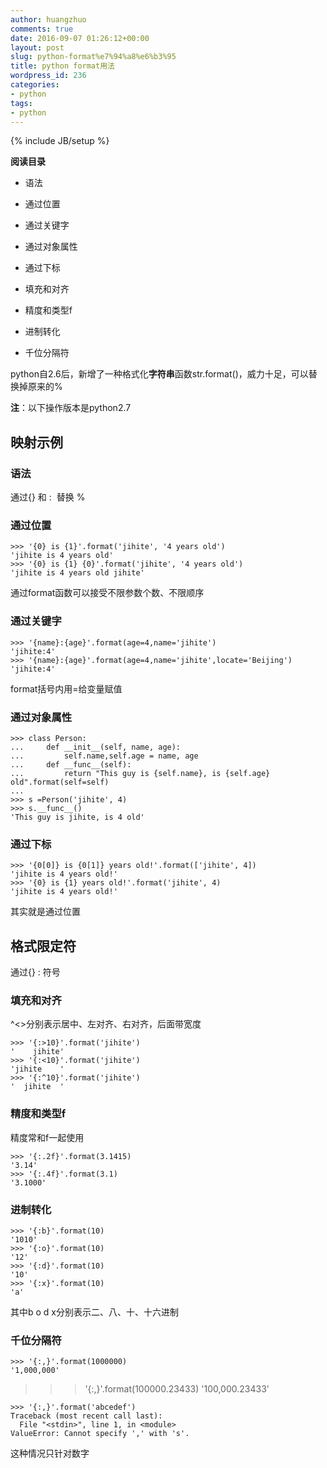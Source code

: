 ```yaml
---
author: huangzhuo
comments: true
date: 2016-09-07 01:26:12+00:00
layout: post
slug: python-format%e7%94%a8%e6%b3%95
title: python format用法
wordpress_id: 236
categories:
- python
tags:
- python
---
```

{% include JB/setup %}









**阅读目录**






 	
  * 语法

 	
  * 通过位置

 	
  * 通过关键字

 	
  * 通过对象属性

 	
  * 通过下标

 	
  * 填充和对齐

 	
  * 精度和类型f

 	
  * 进制转化

 	
  * 千位分隔符





python自2.6后，新增了一种格式化**字符串**函数str.format()，威力十足，可以替换掉原来的%

**注**：以下操作版本是python2.7


## 映射示例







### 语法


通过{} 和 :  替换 %





### 通过位置






```
>>> '{0} is {1}'.format('jihite', '4 years old')
'jihite is 4 years old'
>>> '{0} is {1} {0}'.format('jihite', '4 years old')
'jihite is 4 years old jihite'
```




通过format函数可以接受不限参数个数、不限顺序





### 通过关键字






```
>>> '{name}:{age}'.format(age=4,name='jihite')
'jihite:4'
>>> '{name}:{age}'.format(age=4,name='jihite',locate='Beijing')
'jihite:4'
```




format括号内用=给变量赋值





### 通过对象属性









```
>>> class Person:
...     def __init__(self, name, age):
...         self.name,self.age = name, age
...     def __func__(self):
...         return "This guy is {self.name}, is {self.age} old".format(self=self)
... 
>>> s =Person('jihite', 4)
>>> s.__func__()
'This guy is jihite, is 4 old'
```









### 通过下标






```
>>> '{0[0]} is {0[1]} years old!'.format(['jihite', 4])
'jihite is 4 years old!'
>>> '{0} is {1} years old!'.format('jihite', 4)
'jihite is 4 years old!'
```




其实就是通过位置


## 格式限定符


通过{} : 符号





### 填充和对齐


^<>分别表示居中、左对齐、右对齐，后面带宽度







```
>>> '{:>10}'.format('jihite')
'    jihite'
>>> '{:<10}'.format('jihite')
'jihite    '
>>> '{:^10}'.format('jihite')
'  jihite  '
```









### 精度和类型f


精度常和f一起使用




```
>>> '{:.2f}'.format(3.1415)
'3.14'
>>> '{:.4f}'.format(3.1)
'3.1000'
```









### 进制转化









```
>>> '{:b}'.format(10)
'1010'
>>> '{:o}'.format(10)
'12'
>>> '{:d}'.format(10)
'10'
>>> '{:x}'.format(10)
'a'
```




其中b o d x分别表示二、八、十、十六进制





### 千位分隔符









```
>>> '{:,}'.format(1000000)
'1,000,000'
```

>>> '{:,}'.format(100000.23433)
'100,000.23433'

```
>>> '{:,}'.format('abcedef')
Traceback (most recent call last):
  File "<stdin>", line 1, in <module>
ValueError: Cannot specify ',' with 's'.
```




这种情况只针对数字


